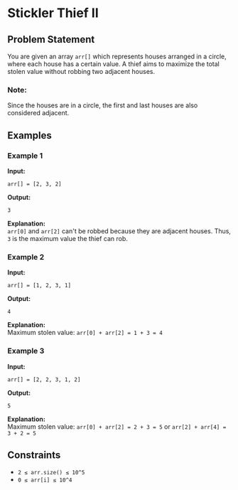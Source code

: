 # Stickler Thief II


## Problem Statement
You are given an array `arr[]` which represents houses arranged in a circle, where each house has a certain value. A thief aims to maximize the total stolen value without robbing two adjacent houses.

### Note:
Since the houses are in a circle, the first and last houses are also considered adjacent.

## Examples

### Example 1
**Input:**  
```
arr[] = [2, 3, 2]
```
**Output:**  
```
3
```
**Explanation:**  
`arr[0]` and `arr[2]` can't be robbed because they are adjacent houses. Thus, `3` is the maximum value the thief can rob.

### Example 2
**Input:**  
```
arr[] = [1, 2, 3, 1]
```
**Output:**  
```
4
```
**Explanation:**  
Maximum stolen value: `arr[0] + arr[2] = 1 + 3 = 4`

### Example 3
**Input:**  
```
arr[] = [2, 2, 3, 1, 2]
```
**Output:**  
```
5
```
**Explanation:**  
Maximum stolen value: `arr[0] + arr[2] = 2 + 3 = 5` or `arr[2] + arr[4] = 3 + 2 = 5`

## Constraints
- `2 ≤ arr.size() ≤ 10^5`
- `0 ≤ arr[i] ≤ 10^4`

